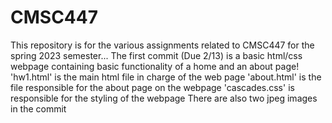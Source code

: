 # CMSC447
This repository is for the various assignments related to CMSC447 for the spring 2023 semester...
The first commit (Due 2/13) is a basic html/css webpage containing basic functionality of a home and an about page!
'hw1.html' is the main html file in charge of the web page 
'about.html' is the file responsible for the about page on the webpage
'cascades.css' is responsible for the styling of the webpage
There are also two jpeg images in the commit 
